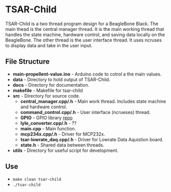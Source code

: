 # TSAR-Child
TSAR-Child is a two thread program design for a BeagleBone Black. The main thead is the central manager thread. It is the main working thread that handles the state machine, hardware control, and saving data locally on the BeagleBone. The other thread is the user interface thread. It uses ncruses to display data and take in the user input.

## File Structure
- **main-propellent-value.ino** - Arduino code to cotrol a the main values.
- **data** - Directory to hold output of TSAR-Child.
- **docs** - Directory for documentation.
- **makefile** - Makefile for tsar-child
- **src** - Directory for source code.
    - **central_manager.cpp/.h** - Main work thread. Includes state machine and hardware control.
    - **command_control.cpp/.h** - User interface (ncrueses) thread.
    - **GPIO** - GPIO library [repo](https://github.com/mkaczanowski/BeagleBoneBlack-GPIO)
    - **lyle_converter.cpp/.h** - ??
    - **main.cpp** - Main function.
    - **mcp234x.cpp/.h** - Driver for MCP232x.
    - **tsar-lowrate_daq.cpp/.h** - Driver for Lowrate Data Aquistion board.
    - **state.h** - Shared data between threads.
- **utils** - Directory for useful script for development.

## Use
- `make clean tsar-child`
- `./tsar-child`
